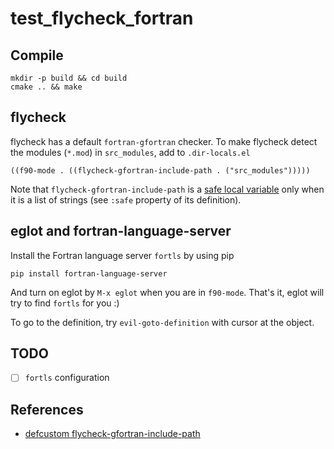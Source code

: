 # test\_flycheck\_fortran

## Compile

```shell
mkdir -p build && cd build
cmake .. && make
```

## flycheck

flycheck has a default `fortran-gfortran` checker.
To make flycheck detect the modules (`*.mod`) in `src_modules`, add to `.dir-locals.el`

```emacs-lisp
((f90-mode . ((flycheck-gfortran-include-path . ("src_modules")))))
```

Note that `flycheck-gfortran-include-path` is a [safe local variable](https://www.gnu.org/software/emacs/manual/html_node/emacs/Safe-File-Variables.html)
only when it is a list of strings (see `:safe` property of its definition).

## eglot and fortran-language-server

Install the Fortran language server `fortls` by using pip

```shell
pip install fortran-language-server
```

And turn on eglot by `M-x eglot` when you are in `f90-mode`.
That's it, eglot will try to find `fortls` for you :)

To go to the definition, try `evil-goto-definition` with cursor at the object.

## TODO

- [ ] `fortls` configuration

## References

- [defcustom flycheck-gfortran-include-path](https://www.flycheck.org/en/latest/languages.html#variable-flycheck-gfortran-include-path)

